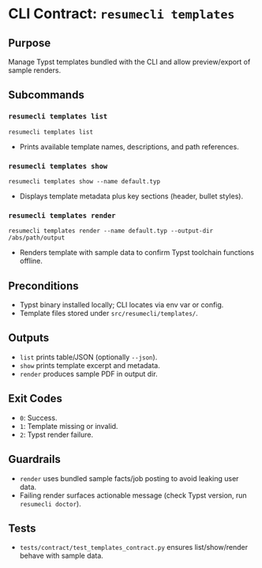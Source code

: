 # CLI Contract: `resumecli templates`

## Purpose
Manage Typst templates bundled with the CLI and allow preview/export of sample renders.

## Subcommands

### `resumecli templates list`
```
resumecli templates list
```
- Prints available template names, descriptions, and path references.

### `resumecli templates show`
```
resumecli templates show --name default.typ
```
- Displays template metadata plus key sections (header, bullet styles).

### `resumecli templates render`
```
resumecli templates render --name default.typ --output-dir /abs/path/output
```
- Renders template with sample data to confirm Typst toolchain functions offline.

## Preconditions
- Typst binary installed locally; CLI locates via env var or config.
- Template files stored under `src/resumecli/templates/`.

## Outputs
- `list` prints table/JSON (optionally `--json`).
- `show` prints template excerpt and metadata.
- `render` produces sample PDF in output dir.

## Exit Codes
- `0`: Success.
- `1`: Template missing or invalid.
- `2`: Typst render failure.

## Guardrails
- `render` uses bundled sample facts/job posting to avoid leaking user data.
- Failing render surfaces actionable message (check Typst version, run `resumecli doctor`).

## Tests
- `tests/contract/test_templates_contract.py` ensures list/show/render behave with sample data.

